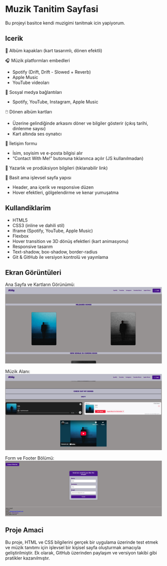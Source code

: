 # Muzik Tanitim Sayfasi

Bu projeyi basitce kendi muzigimi tanitmak icin yapiyorum.

## Icerik

🎨 Albüm kapakları (kart tasarımlı, dönen efektli)

🎧 Müzik platformları embedleri

- Spotify (Drift, Drift - Slowed + Reverb)
- Apple Music
- YouTube videoları


📱 Sosyal medya bağlantıları

- Spotify, YouTube, Instagram, Apple Music


🖱️ Dönen albüm kartları

- Üzerine gelindiğinde arkasını döner ve bilgiler gösterir (çıkış tarihi, dinlenme sayısı)
- Kart altında ses oynatıcı


📩 İletişim formu

- İsim, soyisim ve e-posta bilgisi alır
- “Contact With Me!” butonuna tıklanınca açılır (JS kullanılmadan)

💬 Yazarlık ve prodüksiyon bilgileri (tıklanabilir link)

📄 Basit ama işlevsel sayfa yapısı

- Header, ana içerik ve responsive düzen
- Hover efektleri, gölgelendirme ve kenar yumuşatma

## Kullandiklarim

- HTML5
- CSS3 (inline ve dahili stil)
- Iframe (Spotify, YouTube, Apple Music)
- Flexbox
- Hover transition ve 3D dönüş efektleri (kart animasyonu)
- Responsive tasarım
- Text-shadow, box-shadow, border-radius
- Git & GitHub ile versiyon kontrolü ve yayınlama


## Ekran Görüntüleri

Ana Sayfa ve Kartların Görünümü:
![Ana Sayfa](images/screenshot1.png)

Müzik Alanı:
![Kartlar](images/screenshot2.png)

Form ve Footer Bölümü:
![Form ve Footer Bölümü](images/screenshot3.png)


## Proje Amaci

Bu proje, HTML ve CSS bilgilerini gerçek bir uygulama üzerinde test etmek ve müzik tanıtımı için işlevsel bir kişisel sayfa oluşturmak amacıyla geliştirilmiştir. Ek olarak, GitHub üzerinden paylaşım ve versiyon takibi gibi pratikler kazanılmıştır.
